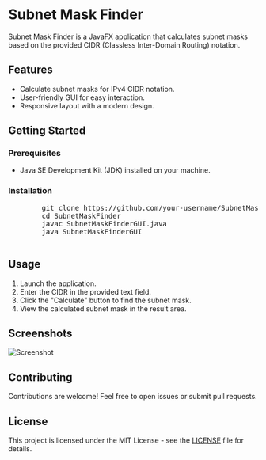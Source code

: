 
<body>
    <h1>Subnet Mask Finder</h1>
    <p>Subnet Mask Finder is a JavaFX application that calculates subnet masks based on the provided CIDR (Classless Inter-Domain Routing) notation.<a href="#features"></a><a href="#getting-started"></a><a href="#usage"></a><a href="#screenshots"></a><a href="#contributing"></a><a href="#license"></a></p>
    <h2 id="features">Features</h2>
    <ul>
        <li>Calculate subnet masks for IPv4 CIDR notation.</li>
        <li>User-friendly GUI for easy interaction.</li>
        <li>Responsive layout with a modern design.</li>
    </ul>
    <h2 id="getting-started">Getting Started</h2>
    <h3>Prerequisites</h3>
    <ul>
        <li>Java SE Development Kit (JDK) installed on your machine.</li>
    </ul>
    <h3>Installation</h3>
    <pre>        git clone https://github.com/your-username/SubnetMaskFinder.git
        cd SubnetMaskFinder
        javac SubnetMaskFinderGUI.java
        java SubnetMaskFinderGUI
    </pre>
    <h2 id="usage">Usage</h2>
    <ol>
        <li>Launch the application.</li>
        <li>Enter the CIDR in the provided text field.</li>
        <li>Click the &quot;Calculate&quot; button to find the subnet mask.</li>
        <li>View the calculated subnet mask in the result area.</li>
    </ol>
    <h2 id="screenshots">Screenshots</h2>
    <p><img src="https://github.com/oa2006040/java-subnet-calculator/assets/152556993/484f8b8b-5f22-4b75-8598-1abba8e35ea8" alt="Screenshot"></p>
    <h2 id="contributing">Contributing</h2>
    <p>Contributions are welcome! Feel free to open issues or submit pull requests.</p>
    <h2 id="license">License</h2>
    <p>This project is licensed under the MIT License - see the <a href="LICENSE">LICENSE</a> file for details.</p>
</body>

</html>
